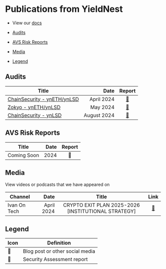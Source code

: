 # Publications from YieldNest

* View our [docs](https://docs.yieldnest.finance/)

* [Audits](#audits)
* [AVS Risk Reports](#avs-risk-reports)
* [Media](#media)
* [Legend](#legend)

## Audits

| Title | Date | Report |
| ---| --: | :-: |
| [ChainSecurity - ynETH/ynLSD](audits/chainsecurity_yieldnest_protocol_audit.pdf) | April 2024 | [📄](audits/chainsecurity_yieldnest_protocol_audit.pdf) |
| [Zokyo - ynETH/ynLSD](audits/zokyo_audit_yieldnest_May7th_2024.pdf) | May 2024 | [📄](audits/zokyo_audit_yieldnest_May7th_2024.pdf) |
| [ChainSecurity - ynLSD](audits/chainsecurity_yieldnest_protocol_audit_aug_2024.pdf) | August 2024 | [📄](audits/chainsecurity_yieldnest_protocol_audit_aug_2024.pdf) |

## AVS Risk Reports

| Title | Date | Report |
| ---| --: | :-: |
| Coming Soon | 2024 | 📄 |

## Media

View videos or podcasts that we have appeared on

| Channel | Date | Title | Link |
| ---| --: | :-: | :-: |
| Ivan On Tech | April 2024 | CRYPTO EXIT PLAN 2025-2026 [INSTITUTIONAL STRATEGY] | [💬](https://www.youtube.com/watch?v=LKxKgEhkZO8) |


## Legend

| Icon | Definition |
| --- | --- |
| 💬 | Blog post or other social media |
| 📄 | Security Assessment report |
